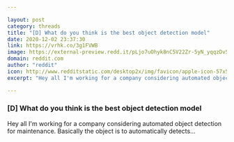 ```yaml
---

layout: post
category: threads
title: "[D] What do you think is the best object detection model"
date: 2020-12-02 23:37:30
link: https://vrhk.co/3g1FVWB
image: https://external-preview.redd.it/pLjo7uOhyk8nC5V22Zr-5yN_yqqzDv5SWqogNq31zSc.jpg?width=355&height=185.863874346&auto=webp&crop=355:185.863874346,smart&s=11726f70b2bd540c73912ecc3f65c40f364f6080
domain: reddit.com
author: "reddit"
icon: http://www.redditstatic.com/desktop2x/img/favicon/apple-icon-57x57.png
excerpt: "Hey all I'm working for a company considering automated object detection for maintenance. Basically the object is to automatically detects..."

---
```


### [D] What do you think is the best object detection model

Hey all I'm working for a company considering automated object detection for maintenance. Basically the object is to automatically detects...